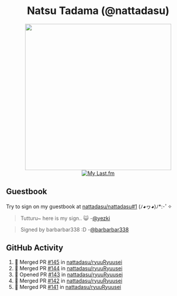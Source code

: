 <div align="center">

# Natsu Tadama (@nattadasu)

[<img width="400" src="https://spotify.nattadeploy.my.id/api?theme=dark&scan=true">](https://open.spotify.com/user/nattadasu)<br>
[![My Last.fm](https://lastfm.nattadeploy.my.id/api?user=nattadasu&loved=true)](https://www.last.fm/user/nattadasu)
</div>

## Guestbook

Try to sign on my guestbook at [nattadasu/nattadasu#1](https://github.com/nattadasu/nattadasu/issues/1) (ﾉ◕ヮ◕)ﾉ\*:･ﾟ✧

<!--START:guestbook-->
> Tutturu~  here is my sign.. :smiley_cat: 
> -[@yezki](https://github.com/yezki)

> Signed by barbarbar338 :D
> -[@barbarbar338](https://github.com/barbarbar338)
<!--END:guestbook-->

## GitHub Activity
<!--START_SECTION:activity-->
1. 🎉 Merged PR [#145](https://github.com/nattadasu/ryuuRyuusei/pull/145) in [nattadasu/ryuuRyuusei](https://github.com/nattadasu/ryuuRyuusei)
2. 🎉 Merged PR [#144](https://github.com/nattadasu/ryuuRyuusei/pull/144) in [nattadasu/ryuuRyuusei](https://github.com/nattadasu/ryuuRyuusei)
3. 💪 Opened PR [#143](https://github.com/nattadasu/ryuuRyuusei/pull/143) in [nattadasu/ryuuRyuusei](https://github.com/nattadasu/ryuuRyuusei)
4. 🎉 Merged PR [#142](https://github.com/nattadasu/ryuuRyuusei/pull/142) in [nattadasu/ryuuRyuusei](https://github.com/nattadasu/ryuuRyuusei)
5. 🎉 Merged PR [#141](https://github.com/nattadasu/ryuuRyuusei/pull/141) in [nattadasu/ryuuRyuusei](https://github.com/nattadasu/ryuuRyuusei)
<!--END_SECTION:activity-->
